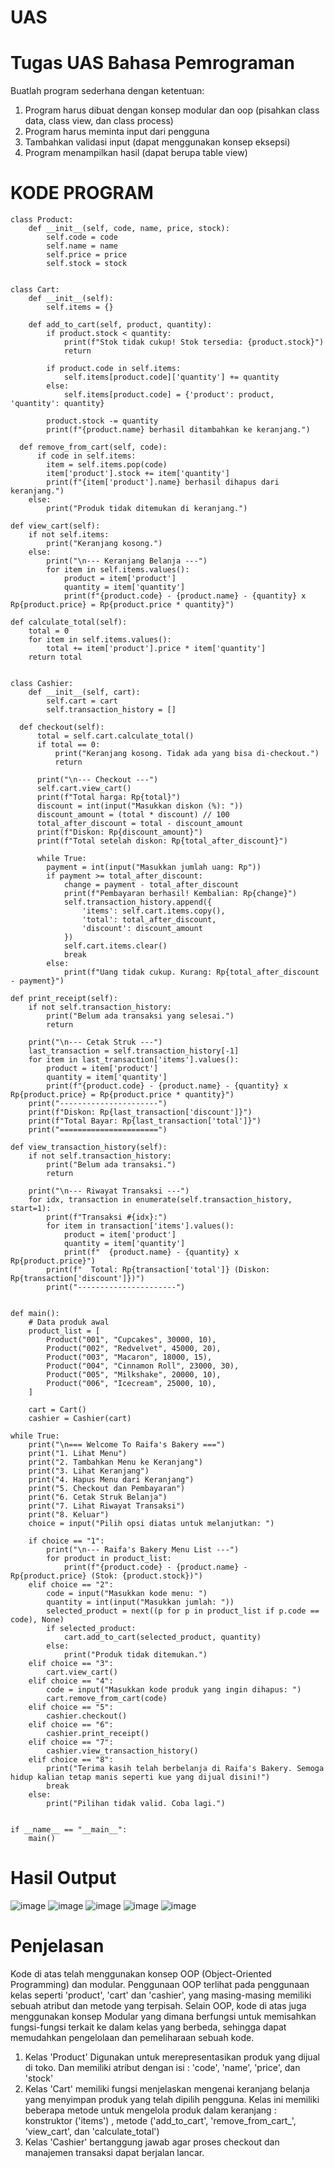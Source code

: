 # UAS

# Tugas UAS Bahasa Pemrograman
Buatlah program sederhana dengan ketentuan:
1. Program harus dibuat dengan konsep modular dan oop (pisahkan class data, class view, dan class process)
2. Program harus meminta input dari pengguna
3. Tambahkan validasi input (dapat menggunakan konsep eksepsi)
4. Program menampilkan hasil (dapat berupa table view)

# KODE PROGRAM 

    class Product:
        def __init__(self, code, name, price, stock):
            self.code = code
            self.name = name
            self.price = price
            self.stock = stock


    class Cart:
        def __init__(self):
            self.items = {}

        def add_to_cart(self, product, quantity):
            if product.stock < quantity:
                print(f"Stok tidak cukup! Stok tersedia: {product.stock}")
                return

            if product.code in self.items:
                self.items[product.code]['quantity'] += quantity
            else:
                self.items[product.code] = {'product': product, 'quantity': quantity}

            product.stock -= quantity
            print(f"{product.name} berhasil ditambahkan ke keranjang.")

      def remove_from_cart(self, code):
          if code in self.items:
            item = self.items.pop(code)
            item['product'].stock += item['quantity']
            print(f"{item['product'].name} berhasil dihapus dari keranjang.")
        else:
            print("Produk tidak ditemukan di keranjang.")

    def view_cart(self):
        if not self.items:
            print("Keranjang kosong.")
        else:
            print("\n--- Keranjang Belanja ---")
            for item in self.items.values():
                product = item['product']
                quantity = item['quantity']
                print(f"{product.code} - {product.name} - {quantity} x Rp{product.price} = Rp{product.price * quantity}")

    def calculate_total(self):
        total = 0
        for item in self.items.values():
            total += item['product'].price * item['quantity']
        return total


    class Cashier:
        def __init__(self, cart):
            self.cart = cart
            self.transaction_history = []

      def checkout(self):
          total = self.cart.calculate_total()
          if total == 0:
              print("Keranjang kosong. Tidak ada yang bisa di-checkout.")
              return

          print("\n--- Checkout ---")
          self.cart.view_cart()
          print(f"Total harga: Rp{total}")
          discount = int(input("Masukkan diskon (%): "))
          discount_amount = (total * discount) // 100
          total_after_discount = total - discount_amount
          print(f"Diskon: Rp{discount_amount}")
          print(f"Total setelah diskon: Rp{total_after_discount}")

          while True:
            payment = int(input("Masukkan jumlah uang: Rp"))
            if payment >= total_after_discount:
                change = payment - total_after_discount
                print(f"Pembayaran berhasil! Kembalian: Rp{change}")
                self.transaction_history.append({
                    'items': self.cart.items.copy(),
                    'total': total_after_discount,
                    'discount': discount_amount
                })
                self.cart.items.clear()
                break
            else:
                print(f"Uang tidak cukup. Kurang: Rp{total_after_discount - payment}")

    def print_receipt(self):
        if not self.transaction_history:
            print("Belum ada transaksi yang selesai.")
            return

        print("\n--- Cetak Struk ---")
        last_transaction = self.transaction_history[-1]
        for item in last_transaction['items'].values():
            product = item['product']
            quantity = item['quantity']
            print(f"{product.code} - {product.name} - {quantity} x Rp{product.price} = Rp{product.price * quantity}")
        print("----------------------")
        print(f"Diskon: Rp{last_transaction['discount']}")
        print(f"Total Bayar: Rp{last_transaction['total']}")
        print("======================")

    def view_transaction_history(self):
        if not self.transaction_history:
            print("Belum ada transaksi.")
            return

        print("\n--- Riwayat Transaksi ---")
        for idx, transaction in enumerate(self.transaction_history, start=1):
            print(f"Transaksi #{idx}:")
            for item in transaction['items'].values():
                product = item['product']
                quantity = item['quantity']
                print(f"  {product.name} - {quantity} x Rp{product.price}")
            print(f"  Total: Rp{transaction['total']} (Diskon: Rp{transaction['discount']})")
            print("----------------------")


    def main():
        # Data produk awal
        product_list = [
            Product("001", "Cupcakes", 30000, 10),
            Product("002", "Redvelvet", 45000, 20),
            Product("003", "Macaron", 18000, 15),
            Product("004", "Cinnamon Roll", 23000, 30),
            Product("005", "Milkshake", 20000, 10),
            Product("006", "Icecream", 25000, 10),
        ]

        cart = Cart()
        cashier = Cashier(cart)

    while True:
        print("\n=== Welcome To Raifa's Bakery ===")
        print("1. Lihat Menu")
        print("2. Tambahkan Menu ke Keranjang")
        print("3. Lihat Keranjang")
        print("4. Hapus Menu dari Keranjang")
        print("5. Checkout dan Pembayaran")
        print("6. Cetak Struk Belanja")
        print("7. Lihat Riwayat Transaksi")
        print("8. Keluar")
        choice = input("Pilih opsi diatas untuk melanjutkan: ")

        if choice == "1":
            print("\n--- Raifa's Bakery Menu List ---")
            for product in product_list:
                print(f"{product.code} - {product.name} - Rp{product.price} (Stok: {product.stock})")
        elif choice == "2":
            code = input("Masukkan kode menu: ")
            quantity = int(input("Masukkan jumlah: "))
            selected_product = next((p for p in product_list if p.code == code), None)
            if selected_product:
                cart.add_to_cart(selected_product, quantity)
            else:
                print("Produk tidak ditemukan.")
        elif choice == "3":
            cart.view_cart()
        elif choice == "4":
            code = input("Masukkan kode produk yang ingin dihapus: ")
            cart.remove_from_cart(code)
        elif choice == "5":
            cashier.checkout()
        elif choice == "6":
            cashier.print_receipt()
        elif choice == "7":
            cashier.view_transaction_history()
        elif choice == "8":
            print("Terima kasih telah berbelanja di Raifa's Bakery. Semoga hidup kalian tetap manis seperti kue yang dijual disini!")
            break
        else:
            print("Pilihan tidak valid. Coba lagi.")


    if __name__ == "__main__":
        main()

# Hasil Output 
![image](https://github.com/user-attachments/assets/c605c16e-a3fd-49b1-8970-3dd8a99be71d)
![image](https://github.com/user-attachments/assets/056b828b-477e-4205-a1f2-33e49afbb3f3)
![image](https://github.com/user-attachments/assets/1cf87c56-0e7d-4b3b-8570-c559045e5002)
![image](https://github.com/user-attachments/assets/bddcf5f5-cb0b-4d6b-a527-987073b81b13)
![image](https://github.com/user-attachments/assets/6a349627-beff-439c-ba21-f4606496f036)

# Penjelasan 
Kode di atas telah menggunakan konsep OOP (Object-Oriented Programming) dan modular. Penggunaan OOP terlihat pada penggunaan kelas seperti 'product', 'cart' dan 'cashier', yang masing-masing memiliki sebuah atribut dan metode yang terpisah. Selain OOP, kode di atas juga menggunakan konsep Modular yang dimana berfungsi untuk memisahkan fungsi-fungsi terkait ke dalam kelas yang berbeda, sehingga dapat memudahkan pengelolaan dan pemeliharaan sebuah kode. 
1. Kelas 'Product' Digunakan untuk merepresentasikan produk yang dijual di toko. Dan memiliki atribut dengan isi :
'code', 'name', 'price', dan 'stock'
2. Kelas 'Cart' memiliki fungsi menjelaskan mengenai keranjang belanja yang menyimpan produk yang telah dipilih pengguna. Kelas ini memiliki beberapa metode untuk mengelola produk dalam keranjang : konstruktor ('items') , metode ('add_to_cart', 'remove_from_cart_', 'view_cart', dan 'calculate_total')
3. Kelas 'Cashier' bertanggung jawab agar proses checkout dan manajemen transaksi dapat berjalan lancar. 







